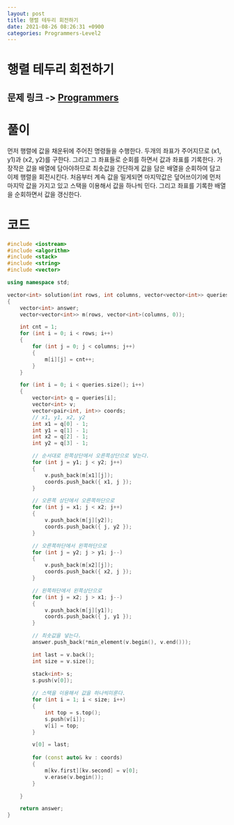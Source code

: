 ```yaml
---
layout: post
title: 행렬 테두리 회전하기
date: 2021-08-26 08:26:31 +0900
categories: Programmers-Level2
---
```


# 행렬 테두리 회전하기
## 문제 링크 -> [Programmers](https://programmers.co.kr/learn/courses/30/lessons/77485)

# 풀이
먼저 행렬에 값을 채운뒤에 주어진 명령들을 수행한다. 두개의 좌표가 주어지므로 (x1, y1)과 (x2, y2)를 구한다. 그리고 그 좌표들로 순회를 하면서 값과 좌표를 기록한다. 가장작은 값을 배열에 담아야하므로 최솟값을 간단하게 값을 담은 배열을 순회하여 담고 이제 행렬을 회전시킨다. 처음부터 계속 값을 밀게되면 마지막값은 덮어쓰이기에 먼저 마지막 값을 가지고 있고 스택을 이용해서 값을 하나씩 민다. 그리고 좌표를 기록한 배열을 순회하면서 값을 갱신한다.

# 코드
```c++
#include <iostream>
#include <algorithm>
#include <stack>
#include <string>
#include <vector>

using namespace std;

vector<int> solution(int rows, int columns, vector<vector<int>> queries) 
{
    vector<int> answer;
    vector<vector<int>> m(rows, vector<int>(columns, 0));

    int cnt = 1;
    for (int i = 0; i < rows; i++)
    {
        for (int j = 0; j < columns; j++)
        {
            m[i][j] = cnt++;
        }
    }

    for (int i = 0; i < queries.size(); i++)
    {
        vector<int> q = queries[i];
        vector<int> v;
        vector<pair<int, int>> coords;
        // x1, y1, x2, y2
        int x1 = q[0] - 1;
        int y1 = q[1] - 1;
        int x2 = q[2] - 1;
        int y2 = q[3] - 1;

        // 순서대로 왼쪽상단에서 오른쪽상단으로 넣는다.
        for (int j = y1; j < y2; j++)
        {
            v.push_back(m[x1][j]);
            coords.push_back({ x1, j });
        }

        // 오른쪽 상단에서 오른쪽하단으로
        for (int j = x1; j < x2; j++)
        {
            v.push_back(m[j][y2]);
            coords.push_back({ j, y2 });
        }

        // 오른쪽하단에서 왼쪽하단으로
        for (int j = y2; j > y1; j--)
        {
            v.push_back(m[x2][j]);
            coords.push_back({ x2, j });
        }

        // 왼쪽하단에서 왼쪽상단으로
        for (int j = x2; j > x1; j--)
        {
            v.push_back(m[j][y1]);
            coords.push_back({ j, y1 });
        }

        // 최솟값을 넣는다.
        answer.push_back(*min_element(v.begin(), v.end()));

        int last = v.back();
        int size = v.size();

        stack<int> s;
        s.push(v[0]);
        
        // 스택을 이용해서 값을 하나씩미룬다.
        for (int i = 1; i < size; i++)
        {
            int top = s.top();
            s.push(v[i]);
            v[i] = top;
        }

        v[0] = last;
    
        for (const auto& kv : coords)
        {
            m[kv.first][kv.second] = v[0];
            v.erase(v.begin());
        }

    }

    return answer;
}
```